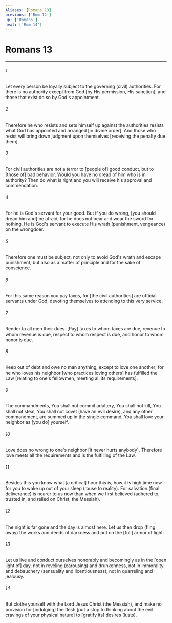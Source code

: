 ```yaml
---
Aliases: [Romans 13]
previous: ['Rom 12']
up: ['Romans']
next: ['Rom 14']
---
```

# Romans 13

***














###### 1 






Let every person be loyally subject to the governing (civil) authorities. For there is no authority except from God [by His permission, His sanction], and those that exist do so by God's appointment. 













###### 2 






Therefore he who resists and sets himself up against the authorities resists what God has appointed and arranged [in divine order]. And those who resist will bring down judgment upon themselves [receiving the penalty due them]. 













###### 3 






For civil authorities are not a terror to [people of] good conduct, but to [those of] bad behavior. Would you have no dread of him who is in authority? Then do what is right and you will receive his approval and commendation. 













###### 4 






For he is God's servant for your good. But if you do wrong, [you should dread him and] be afraid, for he does not bear and wear the sword for nothing. He is God's servant to execute His wrath (punishment, vengeance) on the wrongdoer. 













###### 5 






Therefore one must be subject, not only to avoid God's wrath and escape punishment, but also as a matter of principle and for the sake of conscience. 













###### 6 






For this same reason you pay taxes, for [the civil authorities] are official servants under God, devoting themselves to attending to this very service. 













###### 7 






Render to all men their dues. [Pay] taxes to whom taxes are due, revenue to whom revenue is due, respect to whom respect is due, and honor to whom honor is due. 













###### 8 






Keep out of debt and owe no man anything, except to love one another; for he who loves his neighbor [who practices loving others] has fulfilled the Law [relating to one's fellowmen, meeting all its requirements]. 













###### 9 






The commandments, You shall not commit adultery, You shall not kill, You shall not steal, You shall not covet (have an evil desire), and any other commandment, are summed up in the single command, You shall love your neighbor as [you do] yourself. 













###### 10 






Love does no wrong to one's neighbor [it never hurts anybody]. Therefore love meets all the requirements and is the fulfilling of the Law. 













###### 11 






Besides this you know what [a critical] hour this is, how it is high time now for you to wake up out of your sleep (rouse to reality). For salvation (final deliverance) is nearer to us now than when we first believed (adhered to, trusted in, and relied on Christ, the Messiah). 













###### 12 






The night is far gone and the day is almost here. Let us then drop (fling away) the works and deeds of darkness and put on the [full] armor of light. 













###### 13 






Let us live and conduct ourselves honorably and becomingly as in the [open light of] day, not in reveling (carousing) and drunkenness, not in immorality and debauchery (sensuality and licentiousness), not in quarreling and jealousy. 













###### 14 






But clothe yourself with the Lord Jesus Christ (the Messiah), and make no provision for [indulging] the flesh [put a stop to thinking about the evil cravings of your physical nature] to [gratify its] desires (lusts).
